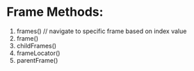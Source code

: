 

Frame Methods:
==============
 1. frames() // navigate to specific frame based on index value
 2. frame()
 3. childFrames()
 4. frameLocator()
 5. parentFrame()